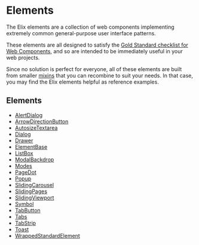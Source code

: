 # Elements

The Elix elements are a collection of web components implementing extremely common general-purpose user interface patterns.

These elements are all designed to satisfy the [Gold Standard checklist for Web Components](https://github.com/webcomponents/gold-standard/wiki), and so are intended to be immediately useful in your web projects.

Since no solution is perfect for everyone, all of these elements are built from smaller [mixins](mixins) that you can recombine to suit your needs. In that case, you may find the Elix elements helpful as reference examples.

<div class="pageNavigation">
  <h2>Elements</h2>
  <ul>
    <li><a href="AlertDialog">AlertDialog</a></li>
    <li><a href="ArrowDirectionButton">ArrowDirectionButton</a></li>
    <li><a href="AutosizeTextarea">AutosizeTextarea</a></li>
    <li><a href="Dialog">Dialog</a></li>
    <li><a href="Drawer">Drawer</a></li>
    <li><a href="ElementBase">ElementBase</a></li>
    <li><a href="ListBox">ListBox</a></li>
    <li><a href="ModalBackdrop">ModalBackdrop</a></li>
    <li><a href="Modes">Modes</a></li>
    <li><a href="PageDot">PageDot</a></li>
    <li><a href="Popup">Popup</a></li>
    <li><a href="SlidingCarousel">SlidingCarousel</a></li>
    <li><a href="SlidingPages">SlidingPages</a></li>
    <li><a href="SlidingViewport">SlidingViewport</a></li>
    <li><a href="Symbol">Symbol</a></li>
    <li><a href="TabButton">TabButton</a></li>
    <li><a href="Tabs">Tabs</a></li>
    <li><a href="TabStrip">TabStrip</a></li>
    <li><a href="Toast">Toast</a></li>
    <li><a href="WrappedStandardElement">WrappedStandardElement</a></li>
  </ul>
</div>
